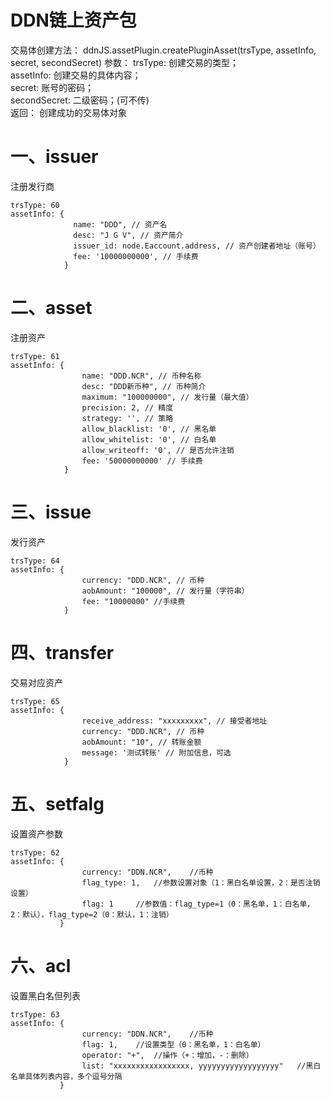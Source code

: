 DDN链上资产包
===

交易体创建方法：
ddnJS.assetPlugin.createPluginAsset(trsType, assetInfo, secret, secondSecret)
参数：
    trsType: 创建交易的类型；  
    assetInfo: 创建交易的具体内容；  
    secret: 账号的密码；  
    secondSecret: 二级密码；(可不传)  
返回：
    创建成功的交易体对象

一、issuer
====  
注册发行商
```
trsType: 60
assetInfo: {  
              name: "DDD", // 资产名
              desc: "J G V", // 资产简介
              issuer_id: node.Eaccount.address, // 资产创建者地址（账号）
              fee: '10000000000', // 手续费
            }  
```

二、asset
====  
注册资产
```
trsType: 61
assetInfo: {  
                name: "DDD.NCR", // 币种名称
                desc: "DDD新币种", // 币种简介
                maximum: "100000000", // 发行量（最大值）
                precision: 2, // 精度
                strategy: '', // 策略
                allow_blacklist: '0', // 黑名单
                allow_whitelist: '0', // 白名单
                allow_writeoff: '0', // 是否允许注销
                fee: '50000000000' // 手续费
            }  
```

三、issue
====  
发行资产
```
trsType: 64
assetInfo: {  
                currency: "DDD.NCR", // 币种
                aobAmount: "100000", // 发行量（字符串）
                fee: "10000000" //手续费
            }
```

四、transfer
====  
交易对应资产
```
trsType: 65
assetInfo: {  
                receive_address: "xxxxxxxxx", // 接受者地址
                currency: "DDD.NCR", // 币种
                aobAmount: "10", // 转账金额
                message: '测试转账' // 附加信息，可选
            }
```

五、setfalg
===
设置资产参数
```
trsType: 62
assetInfo: {
                currency: "DDN.NCR",    //币种
                flag_type: 1,   //参数设置对象（1：黑白名单设置，2：是否注销设置）
                flag: 1     //参数值：flag_type=1（0：黑名单，1：白名单，2：默认），flag_type=2（0：默认，1：注销）
           }
```

六、acl
===
设置黑白名但列表
```
trsType: 63
assetInfo: {
                currency: "DDN.NCR",    //币种
                flag: 1,    //设置类型（0：黑名单，1：白名单）
                operator: "+",  //操作（+：增加，-：删除）
                list: "xxxxxxxxxxxxxxxxx, yyyyyyyyyyyyyyyyyy"   //黑白名单具体列表内容，多个逗号分隔
           }
```